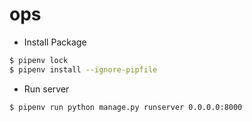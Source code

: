 # ops
 

- Install Package
```bash
$ pipenv lock
$ pipenv install --ignore-pipfile
```

- Run server
```bash
$ pipenv run python manage.py runserver 0.0.0.0:8000
```